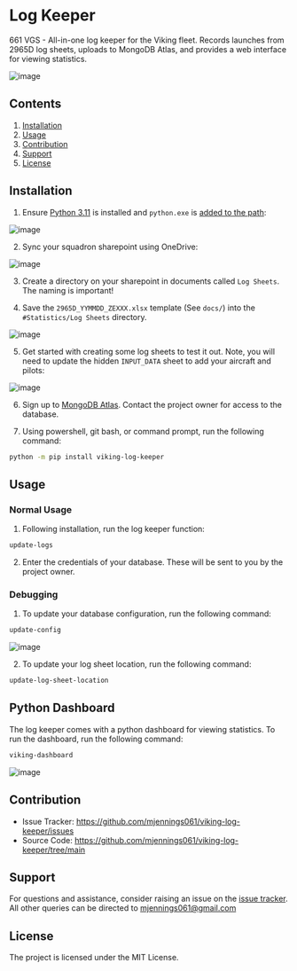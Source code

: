 # Log Keeper
661 VGS - All-in-one log keeper for the Viking fleet. Records launches from 2965D log sheets, uploads to MongoDB Atlas, and provides a web interface for viewing statistics.

![image](https://github.com/mjennings061/viking-log-keeper/assets/24479573/cd4929e4-7a13-4d48-b4b6-1cd52f865b8d)

## Contents

1. [Installation](#installation)
2. [Usage](#usage)
3. [Contribution](#contribution)
4. [Support](#support)
5. [License](#license)

## Installation
1. Ensure [Python 3.11](https://www.python.org/downloads/windows/) is installed and `python.exe` is [added to the path](https://realpython.com/add-python-to-path/):

![image](https://github.com/mjennings061/viking-log-keeper/assets/24479573/f2d58a92-752c-426e-878f-832cfcf7e175)

2. Sync your squadron sharepoint using OneDrive:

![image](https://github.com/mjennings061/viking-log-keeper/assets/24479573/e9c856aa-48c3-429d-9685-d3b586538ea2)

3. Create a directory on your sharepoint in documents called `Log Sheets`. The naming is important!

4. Save the `2965D_YYMMDD_ZEXXX.xlsx` template (See `docs/`) into the `#Statistics/Log Sheets` directory. 

![image](https://github.com/mjennings061/viking-log-keeper/assets/24479573/ea8e51e0-ee2b-481a-88ce-63a544e0da1b)

5. Get started with creating some log sheets to test it out. Note, you will need to update the hidden `INPUT_DATA` sheet to add your aircraft and pilots:

![image](https://github.com/mjennings061/viking-log-keeper/assets/24479573/0b826db1-fbf1-43e0-b07a-389521f9f697)

6. Sign up to [MongoDB Atlas](https://cloud.mongodb.com). Contact the project owner for access to the database.

7. Using powershell, git bash, or command prompt, run the following command:

```bash
python -m pip install viking-log-keeper
```

## Usage

### Normal Usage

1. Following installation, run the log keeper function:

```bash
update-logs
```

2. Enter the credentials of your database. These will be sent to you by the project owner.

### Debugging

1. To update your database configuration, run the following command:

```bash
update-config
```
![image](https://github.com/mjennings061/viking-log-keeper/assets/24479573/575ae822-f805-4ccf-832d-0ba989076977)

2. To update your log sheet location, run the following command:

```bash
update-log-sheet-location
```

## Python Dashboard

The log keeper comes with a python dashboard for viewing statistics. To run the dashboard, run the following command:

```bash
viking-dashboard
```

![image](https://github.com/mjennings061/viking-log-keeper/assets/24479573/5939a9e6-9dc9-41a2-ab27-60f929ff1214)


## Contribution

- Issue Tracker: https://github.com/mjennings061/viking-log-keeper/issues
- Source Code: https://github.com/mjennings061/viking-log-keeper/tree/main

## Support

For questions and assistance, consider raising an issue on the [issue tracker](https://github.com/mjennings061/viking-log-keeper/issues). All other queries can be directed to [mjennings061@gmail.com]()

## License

The project is licensed under the MIT License.
